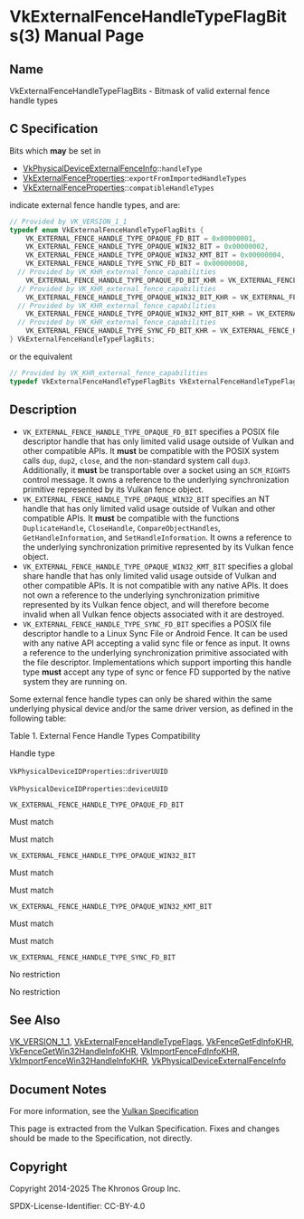# VkExternalFenceHandleTypeFlagBits(3) Manual Page

## Name

VkExternalFenceHandleTypeFlagBits - Bitmask of valid external fence handle types



## [](#_c_specification)C Specification

Bits which **may** be set in

- [VkPhysicalDeviceExternalFenceInfo](https://registry.khronos.org/vulkan/specs/latest/man/html/VkPhysicalDeviceExternalFenceInfo.html)::`handleType`
- [VkExternalFenceProperties](https://registry.khronos.org/vulkan/specs/latest/man/html/VkExternalFenceProperties.html)::`exportFromImportedHandleTypes`
- [VkExternalFenceProperties](https://registry.khronos.org/vulkan/specs/latest/man/html/VkExternalFenceProperties.html)::`compatibleHandleTypes`

indicate external fence handle types, and are:

```c++
// Provided by VK_VERSION_1_1
typedef enum VkExternalFenceHandleTypeFlagBits {
    VK_EXTERNAL_FENCE_HANDLE_TYPE_OPAQUE_FD_BIT = 0x00000001,
    VK_EXTERNAL_FENCE_HANDLE_TYPE_OPAQUE_WIN32_BIT = 0x00000002,
    VK_EXTERNAL_FENCE_HANDLE_TYPE_OPAQUE_WIN32_KMT_BIT = 0x00000004,
    VK_EXTERNAL_FENCE_HANDLE_TYPE_SYNC_FD_BIT = 0x00000008,
  // Provided by VK_KHR_external_fence_capabilities
    VK_EXTERNAL_FENCE_HANDLE_TYPE_OPAQUE_FD_BIT_KHR = VK_EXTERNAL_FENCE_HANDLE_TYPE_OPAQUE_FD_BIT,
  // Provided by VK_KHR_external_fence_capabilities
    VK_EXTERNAL_FENCE_HANDLE_TYPE_OPAQUE_WIN32_BIT_KHR = VK_EXTERNAL_FENCE_HANDLE_TYPE_OPAQUE_WIN32_BIT,
  // Provided by VK_KHR_external_fence_capabilities
    VK_EXTERNAL_FENCE_HANDLE_TYPE_OPAQUE_WIN32_KMT_BIT_KHR = VK_EXTERNAL_FENCE_HANDLE_TYPE_OPAQUE_WIN32_KMT_BIT,
  // Provided by VK_KHR_external_fence_capabilities
    VK_EXTERNAL_FENCE_HANDLE_TYPE_SYNC_FD_BIT_KHR = VK_EXTERNAL_FENCE_HANDLE_TYPE_SYNC_FD_BIT,
} VkExternalFenceHandleTypeFlagBits;
```

or the equivalent

```c++
// Provided by VK_KHR_external_fence_capabilities
typedef VkExternalFenceHandleTypeFlagBits VkExternalFenceHandleTypeFlagBitsKHR;
```

## [](#_description)Description

- `VK_EXTERNAL_FENCE_HANDLE_TYPE_OPAQUE_FD_BIT` specifies a POSIX file descriptor handle that has only limited valid usage outside of Vulkan and other compatible APIs. It **must** be compatible with the POSIX system calls `dup`, `dup2`, `close`, and the non-standard system call `dup3`. Additionally, it **must** be transportable over a socket using an `SCM_RIGHTS` control message. It owns a reference to the underlying synchronization primitive represented by its Vulkan fence object.
- `VK_EXTERNAL_FENCE_HANDLE_TYPE_OPAQUE_WIN32_BIT` specifies an NT handle that has only limited valid usage outside of Vulkan and other compatible APIs. It **must** be compatible with the functions `DuplicateHandle`, `CloseHandle`, `CompareObjectHandles`, `GetHandleInformation`, and `SetHandleInformation`. It owns a reference to the underlying synchronization primitive represented by its Vulkan fence object.
- `VK_EXTERNAL_FENCE_HANDLE_TYPE_OPAQUE_WIN32_KMT_BIT` specifies a global share handle that has only limited valid usage outside of Vulkan and other compatible APIs. It is not compatible with any native APIs. It does not own a reference to the underlying synchronization primitive represented by its Vulkan fence object, and will therefore become invalid when all Vulkan fence objects associated with it are destroyed.
- `VK_EXTERNAL_FENCE_HANDLE_TYPE_SYNC_FD_BIT` specifies a POSIX file descriptor handle to a Linux Sync File or Android Fence. It can be used with any native API accepting a valid sync file or fence as input. It owns a reference to the underlying synchronization primitive associated with the file descriptor. Implementations which support importing this handle type **must** accept any type of sync or fence FD supported by the native system they are running on.

Some external fence handle types can only be shared within the same underlying physical device and/or the same driver version, as defined in the following table:

Table 1. External Fence Handle Types Compatibility 

Handle type

`VkPhysicalDeviceIDProperties`::`driverUUID`

`VkPhysicalDeviceIDProperties`::`deviceUUID`

`VK_EXTERNAL_FENCE_HANDLE_TYPE_OPAQUE_FD_BIT`

Must match

Must match

`VK_EXTERNAL_FENCE_HANDLE_TYPE_OPAQUE_WIN32_BIT`

Must match

Must match

`VK_EXTERNAL_FENCE_HANDLE_TYPE_OPAQUE_WIN32_KMT_BIT`

Must match

Must match

`VK_EXTERNAL_FENCE_HANDLE_TYPE_SYNC_FD_BIT`

No restriction

No restriction

## [](#_see_also)See Also

[VK\_VERSION\_1\_1](https://registry.khronos.org/vulkan/specs/latest/man/html/VK_VERSION_1_1.html), [VkExternalFenceHandleTypeFlags](https://registry.khronos.org/vulkan/specs/latest/man/html/VkExternalFenceHandleTypeFlags.html), [VkFenceGetFdInfoKHR](https://registry.khronos.org/vulkan/specs/latest/man/html/VkFenceGetFdInfoKHR.html), [VkFenceGetWin32HandleInfoKHR](https://registry.khronos.org/vulkan/specs/latest/man/html/VkFenceGetWin32HandleInfoKHR.html), [VkImportFenceFdInfoKHR](https://registry.khronos.org/vulkan/specs/latest/man/html/VkImportFenceFdInfoKHR.html), [VkImportFenceWin32HandleInfoKHR](https://registry.khronos.org/vulkan/specs/latest/man/html/VkImportFenceWin32HandleInfoKHR.html), [VkPhysicalDeviceExternalFenceInfo](https://registry.khronos.org/vulkan/specs/latest/man/html/VkPhysicalDeviceExternalFenceInfo.html)

## [](#_document_notes)Document Notes

For more information, see the [Vulkan Specification](https://registry.khronos.org/vulkan/specs/latest/html/vkspec.html#VkExternalFenceHandleTypeFlagBits)

This page is extracted from the Vulkan Specification. Fixes and changes should be made to the Specification, not directly.

## [](#_copyright)Copyright

Copyright 2014-2025 The Khronos Group Inc.

SPDX-License-Identifier: CC-BY-4.0